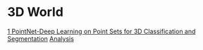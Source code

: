 # 3D World

<p><a href="https://arxiv.org/pdf/1612.00593.pdf" target="_blank">1 PointNet-Deep Learning on Point Sets for 3D Classification and Segmentation</a> <a href = "https://docs.google.com/viewer?url=https://docs.google.com/spreadsheets/d/1-vGi9gWg968efMu_E2movW1HngzOYzD_JbPuPdb2kik/edit#gid=0&range=A5:H5/export?format=pdf">Analysis</a></p>